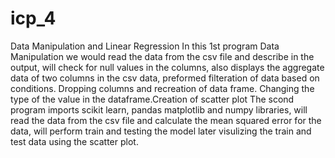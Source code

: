 # icp_4
Data Manipulation and Linear Regression
In this 1st program Data Manipulation we would read the data from the csv file and describe in the output, will check for null values in the columns, also displays the aggregate data of two columns in the csv data, preformed filteration of data based on conditions. Dropping columns and recreation of data frame. Changing the type of the value in the dataframe.Creation of scatter plot
The scond program imports scikit learn, pandas matplotlib and numpy libraries, will read the data from the csv file and calculate the mean squared error for the data, will perform train and testing the model later visulizing the train and test data using the scatter plot.
